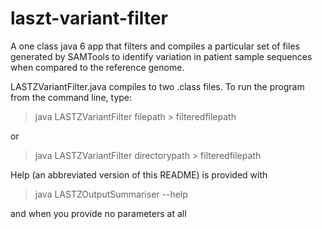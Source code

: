 laszt-variant-filter
====================

A one class java 6 app that filters and compiles a particular set of files generated by SAMTools to identify variation in patient sample sequences when compared to the reference genome.

LASTZVariantFilter.java compiles to two .class files.  To run the program from the command line, type:

> java LASTZVariantFilter filepath > filteredfilepath

or

> java LASTZVariantFilter directorypath > filteredfilepath

Help (an abbreviated version of this README) is provided with 

> java LASTZOutputSummariser --help
 
and when you provide no parameters at all
